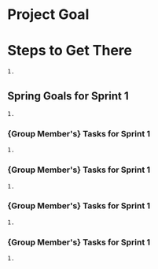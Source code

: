 # Project Goal

# Steps to Get There
    1. 

## Spring Goals for Sprint 1
    1. 

### {Group Member's} Tasks for Sprint 1
    1. 
### {Group Member's} Tasks for Sprint 1
    1. 
### {Group Member's} Tasks for Sprint 1
    1. 
### {Group Member's} Tasks for Sprint 1
    1. 

